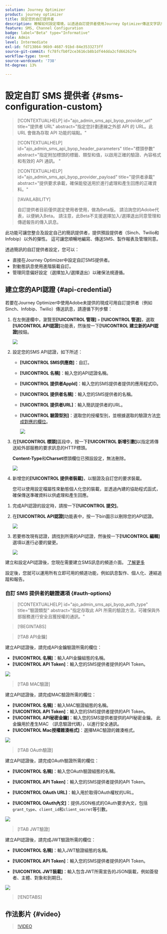 ```yaml
---
solution: Journey Optimizer
product: journey optimizer
title: 設定您的自訂提供者
description: 瞭解如何設定環境，以透過自訂提供者使用Journey Optimizer傳送文字訊息
feature: SMS, Channel Configuration
badge: label="Beta" type="Informative"
role: Admin
level: Intermediate
exl-id: fd713864-96b9-4687-91bd-84e3533273ff
source-git-commit: fc78fcfb0f2ce3616cb8b1df44dda2cfd66262fe
workflow-type: tm+mt
source-wordcount: '738'
ht-degree: 13%

---
```


# 設定自訂 SMS 提供者 {#sms-configuration-custom}

>[!CONTEXTUALHELP]
>id="ajo_admin_sms_api_byop_provider_url"
>title="提供者 URL"
>abstract="指定您計劃連線之外部 API 的 URL。此 URL 會做為存取 API 功能的端點。"

>[!CONTEXTUALHELP]
>id="ajo_admin_sms_api_byop_header_parameters"
>title="標頭參數"
>abstract="指定附加標頭的標籤、類型和值，以啟用正確的驗證、內容格式和有效的 API 通訊。 "

>[!CONTEXTUALHELP]
>id="ajo_admin_sms_api_byop_provider_payload"
>title="提供者承載"
>abstract="提供要求承載，確保能發送用於進行處理和產生回應的正確資料。"

>[!AVAILABILITY]
>
>自訂提供者目前僅供選定使用者使用，做為Beta版。 請洽詢您的Adobe代表，以便納入Beta。
>請注意，此Beta不支援選擇加入/選擇退出同意管理和傳遞報告的傳入訊息。


此功能可讓您整合及設定自己的簡訊提供者，提供預設提供者（Sinch、Twilio和Infobip）以外的彈性。 這可讓您順暢地編寫、傳送SMS、製作報表及管理同意。

透過簡訊的自訂提供者設定，您可以：

* 直接在Journey Optimizer中設定自訂SMS提供者。
* 對動態訊息使用進階裝載自訂。
* 管理同意偏好設定（選擇加入/選擇退出）以確保法規遵循。

## 建立您的API認證 {#api-credential}

若要在Journey Optimizer中使用Adobe未提供的現成可用自訂提供者（例如Sinch、Infobip、Twilio）傳送訊息，請遵循下列步驟：

1. 在左側邊欄中，瀏覽至&#x200B;**[!UICONTROL 管理]** `>` **[!UICONTROL 管道]**，選取&#x200B;**[!UICONTROL API認證]**&#x200B;功能表，然後按一下&#x200B;**[!UICONTROL 建立新的API認證]**&#x200B;按鈕。

   ![](assets/sms_byo_1.png)

1. 設定您的SMS API認證，如下所述：

   * **[!UICONTROL SMS供應商]**：自訂。

   * **[!UICONTROL 名稱]**：輸入您的API認證名稱。

   * **[!UICONTROL 提供者AppId]**：輸入您的SMS提供者提供的應用程式ID。

   * **[!UICONTROL 提供者名稱]**：輸入您的SMS提供者的名稱。

   * **[!UICONTROL 提供者URL]**：輸入簡訊提供者的URL。

   * **[!UICONTROL 驗證型別&#x200B;]**：選取您的授權型別，並根據選取的驗證方法[完成對應的欄位](#auth-options)。

     ![](assets/sms-byop.png)

1. 在&#x200B;**[!UICONTROL 標頭]**&#x200B;區段中，按一下&#x200B;**[!UICONTROL 新增引數]**&#x200B;以指定將傳送給外部服務的要求訊息的HTTP標頭。

   **Content-Type**&#x200B;和&#x200B;**Charset**&#x200B;標頭欄位已預設設定，無法刪除。

   ![](assets/sms_byo_2.png)

1. 新增您的&#x200B;**[!UICONTROL 提供者裝載]**，以驗證及自訂您的要求裝載。

   您可以使用設定檔屬性來動態個人化您的裝載，並透過內建的協助程式函式，確保傳送準確資料以供處理和產生回應。
<!--
1. Add your **Inbound settings** to determine how your system handles incoming messages and subscriber preferences: 

    * **[!UICONTROL Inbound Webhook URL]**: Specify the endpoint URL where inbound messages (e.g. replies or new messages from users) are sent.
    * **[!UICONTROL Opt-in Keywords]**: Enter the default or custom keywords that will automatically trigger your Opt-In Message. For multiple keywords, use comma-separated values.
    * **[!UICONTROL Opt-in Message]**: Enter the custom response that is automatically sent as your Opt-In Message.
    * **[!UICONTROL Opt-out Keywords]**: Enter the default or custom keywords that will automatically trigger your Opt-Out Message. For multiple keywords, use comma-separated values.
    * **[!UICONTROL Opt-out Message]**: Enter the custom response that is automatically sent as your Opt-Out Message.
-->

1. 完成API認證的設定時，請按一下&#x200B;**[!UICONTROL 提交]**。

1. 在&#x200B;**[!UICONTROL API認證]**&#x200B;功能表中，按一下bin圖示以刪除您的API認證。

   ![](assets/sms_byo_3.png)

1. 若要修改現有認證，請找到所需的API認證，然後按一下&#x200B;**[!UICONTROL 編輯]**&#x200B;選項以進行必要的變更。

   ![](assets/sms_byo_4.png)

建立和設定API認證後，您現在需要建立SMS訊息的頻道介面。 [了解更多](sms-configuration-surface.md)

設定後，您就可以運用所有立即可用的頻道功能，例如訊息製作、個人化、連結追蹤和報告。

### 自訂 SMS 提供者的驗證選項 {#auth-options}

>[!CONTEXTUALHELP]
>id="ajo_admin_sms_api_byop_auth_type"
>title="驗證類型"
>abstract="指定存取此 API 所需的驗證方法，可確保與外部服務進行安全且獲授權的通訊。"

>[!BEGINTABS]

>[!TAB API金鑰]

建立API認證後，請完成API金鑰驗證所需的欄位：

* **[!UICONTROL 名稱]**&#x200B;：輸入API金鑰組態的名稱。
* **[!UICONTROL API Token]**&#x200B;：輸入您的SMS提供者提供的API Token。

![](assets/sms-byop-api-key.png)

>[!TAB MAC驗證]

建立API認證後，請完成MAC驗證所需的欄位：

* **[!UICONTROL 名稱]**&#x200B;：輸入MAC驗證組態的名稱。
* **[!UICONTROL API Token]**&#x200B;：輸入您的SMS提供者提供的API Token。
* **[!UICONTROL API秘密金鑰]**：輸入您的SMS提供者提供的API秘密金鑰。 此金鑰用於產生MAC （訊息驗證代碼），以進行安全通訊。
* **[!UICONTROL Mac授權雜湊格式]**：選擇MAC驗證的雜湊格式。

![](assets/sms-byop-mac.png)

>[!TAB OAuth驗證]

建立API認證後，請完成OAuth驗證所需的欄位：

* **[!UICONTROL 名稱]**&#x200B;：輸入您OAuth驗證組態的名稱。

* **[!UICONTROL API Token]**&#x200B;：輸入您的SMS提供者提供的API Token。

* **[!UICONTROL OAuth URL]**&#x200B;：輸入用於取得OAuth權杖的URL。

* **[!UICONTROL OAuth內文]**&#x200B;：提供JSON格式的OAuth要求內文，包括`grant_type`、`client_id`和`client_secret`等引數。

![](assets/sms-byop-oauth.png)

>[!TAB JWT驗證]

建立API認證後，請完成JWT驗證所需的欄位：

* **[!UICONTROL 名稱]**&#x200B;：輸入JWT驗證組態的名稱。

* **[!UICONTROL API Token]**&#x200B;：輸入您的SMS提供者提供的API Token。

* **[!UICONTROL JWT裝載]**&#x200B;：輸入包含JWT所需宣告的JSON裝載，例如簽發者、主體、對象和到期日。

![](assets/sms-byop-jwt.png)

>[!ENDTABS]

## 作法影片 {#video}

>[!VIDEO](https://video.tv.adobe.com/v/3431625)
